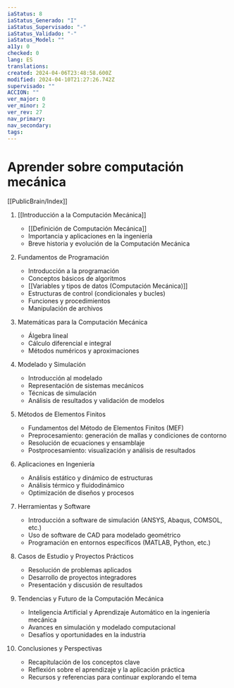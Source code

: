 ```yaml
---
iaStatus: 8
iaStatus_Generado: "I"
iaStatus_Supervisado: "-"
iaStatus_Validado: "-"
iaStatus_Model: ""
a11y: 0
checked: 0
lang: ES
translations: 
created: 2024-04-06T23:48:58.600Z
modified: 2024-04-10T21:27:26.742Z
supervisado: ""
ACCION: ""
ver_major: 0
ver_minor: 2
ver_rev: 27
nav_primary: 
nav_secondary: 
tags:
---
```

# Aprender sobre computación mecánica

[[PublicBrain/Index]]

1. [[Introducción a la Computación Mecánica]]
    - [[Definición de Computación Mecánica]]
    - Importancia y aplicaciones en la ingeniería
    - Breve historia y evolución de la Computación Mecánica

2. Fundamentos de Programación
    - Introducción a la programación
    - Conceptos básicos de algoritmos
    - [[Variables y tipos de datos (Computación Mecánica)]]
    - Estructuras de control (condicionales y bucles)
    - Funciones y procedimientos
    - Manipulación de archivos

3. Matemáticas para la Computación Mecánica
    - Álgebra lineal
    - Cálculo diferencial e integral
    - Métodos numéricos y aproximaciones

4. Modelado y Simulación
    - Introducción al modelado
    - Representación de sistemas mecánicos
    - Técnicas de simulación
    - Análisis de resultados y validación de modelos

5. Métodos de Elementos Finitos
    - Fundamentos del Método de Elementos Finitos (MEF)
    - Preprocesamiento: generación de mallas y condiciones de contorno
    - Resolución de ecuaciones y ensamblaje
    - Postprocesamiento: visualización y análisis de resultados

6. Aplicaciones en Ingeniería
    - Análisis estático y dinámico de estructuras
    - Análisis térmico y fluidodinámico
    - Optimización de diseños y procesos

7. Herramientas y Software
    - Introducción a software de simulación (ANSYS, Abaqus, COMSOL, etc.)
    - Uso de software de CAD para modelado geométrico
    - Programación en entornos específicos (MATLAB, Python, etc.)

8. Casos de Estudio y Proyectos Prácticos
    - Resolución de problemas aplicados
    - Desarrollo de proyectos integradores
    - Presentación y discusión de resultados

9. Tendencias y Futuro de la Computación Mecánica
    - Inteligencia Artificial y Aprendizaje Automático en la ingeniería mecánica
    - Avances en simulación y modelado computacional
    - Desafíos y oportunidades en la industria

10. Conclusiones y Perspectivas
    - Recapitulación de los conceptos clave
    - Reflexión sobre el aprendizaje y la aplicación práctica
    - Recursos y referencias para continuar explorando el tema
	